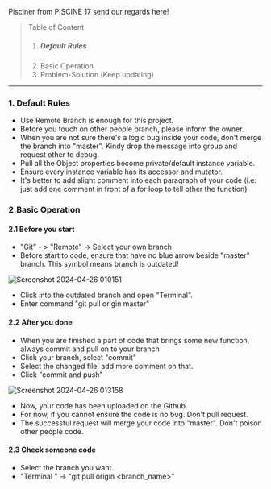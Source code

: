 Pisciner from PISCINE 17 send our regards here!

> Table of Content
> 1. ##### Default Rules 
> 2. Basic Operation
> 3. Problem-Solution (Keep updating)

---
### 1. Default Rules
- Use Remote Branch is enough for this project.
- Before you touch on other people branch, please inform the owner.
- When you are not sure there's  a logic bug inside your code, don't merge the branch into "master". Kindy drop the message into group and request other to debug.
- Pull all the Object properties become private/default instance variable.
- Ensure every instance variable has its accessor and mutator.
- It's better to add slight comment into each paragraph of your code (i.e: just add one comment in front of a for loop to tell other the function)

### 2.Basic Operation
#### 2.1 Before you start
-  "Git"  - > "Remote" -> Select your own branch
- Before start to code, ensure that have no blue arrow beside "master" branch. This symbol means branch is outdated!
  
![Screenshot 2024-04-26 010151](https://github.com/johnnytan55/DS-Assignment-G2/assets/147262649/240e978e-4592-4f12-ad41-16b136eb311c)


- Click into the outdated branch and open "Terminal".
- Enter command "git pull origin master"

#### 2.2 After you done
- When you are finished a part of code that brings some new function, always commit and pull on to your branch
- Click your branch, select "commit" 
- Select the changed file, add more comment on that.
- Click "commit and push"
  
![Screenshot 2024-04-26 013158](https://github.com/johnnytan55/DS-Assignment-G2/assets/147262649/46a45e7e-98bd-45fb-87fd-d566146947da)

- Now, your code has been uploaded on the Github. 
- For now, if you cannot ensure the code is no bug. Don't pull request. 
- The successful request will merge your code into "master". Don't poison other people code.

#### 2.3 Check someone code
-  Select the branch you want.
- "Terminal " -> "git pull origin <branch_name>" 

